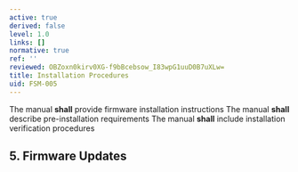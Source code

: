 ```yaml
---
active: true
derived: false
level: 1.0
links: []
normative: true
ref: ''
reviewed: OBZoxn0kirv0XG-f9bBcebsow_I83wpG1uuD0B7uXLw=
title: Installation Procedures
uid: FSM-005
---
```


The manual **shall** provide firmware installation instructions
The manual **shall** describe pre-installation requirements
The manual **shall** include installation verification procedures

## 5. Firmware Updates